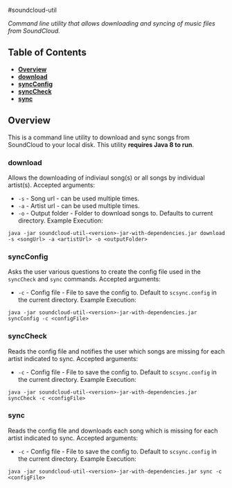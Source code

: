 #soundcloud-util

*Command line utility that allows downloading and syncing of music files from SoundCloud.*

## Table of Contents
* **[Overview](#overview)**
* **[download](#download)**
* **[syncConfig](#syncConfig)**
* **[syncCheck](#syncCheck)**
* **[sync](#sync)**

## Overview
This is a command line utility to download and sync songs from SoundCloud to your local disk. This utility **requires Java 8 to run**.

### download
Allows the downloading of indiviaul song(s) or all songs by individual artist(s).
Accepted arguments:
* `-s` - Song url - can be used multiple times.
* `-a` - Artist url - can be used multiple times.
* `-o` - Output folder - Folder to download songs to. Defaults to current directory.
Example Execution:
```
java -jar soundcloud-util-<version>-jar-with-dependencies.jar download -s <songUrl> -a <artistUrl> -o <outputFolder>
```

### syncConfig
Asks the user various questions to create the config file used in the `syncCheck` and `sync` commands.
Accepted arguments:
* `-c` - Config file - File to save the config to. Default to `scsync.config` in the current directory.
Example Execution:
```
java -jar soundcloud-util-<version>-jar-with-dependencies.jar syncConfig -c <configFile>
```

### syncCheck
Reads the config file and notifies the user which songs are missing for each artist indicated to sync.
Accepted arguments:
* `-c` - Config file - File to save the config to. Default to `scsync.config` in the current directory.
Example Execution:
```
java -jar soundcloud-util-<version>-jar-with-dependencies.jar syncCheck -c <configFile>
```

### sync
Reads the config file and downloads each song which is missing for each artist indicated to sync.
Accepted arguments:
* `-c` - Config file - File to save the config to. Default to `scsync.config` in the current directory.
Example Execution:
```
java -jar soundcloud-util-<version>-jar-with-dependencies.jar sync -c <configFile>
```
